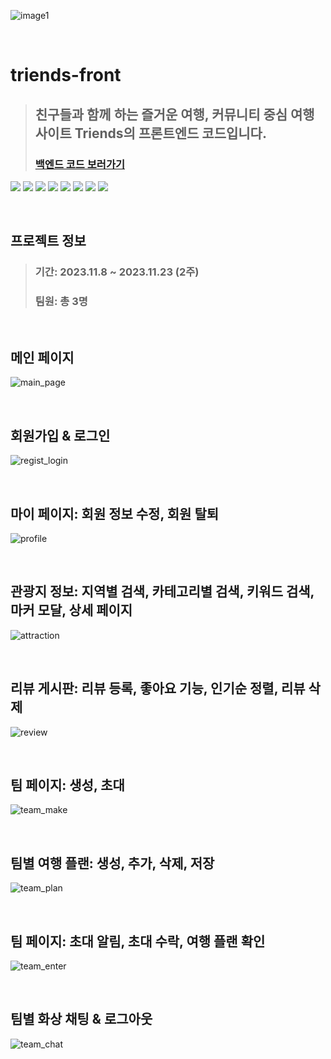 ![image1](https://github.com/EnjoyTrip-team4/triends-front/assets/82896260/051bb098-acb2-45d8-9179-7e46cc6e802d)

</br>

# triends-front

> ## 친구들과 함께 하는 즐거운 여행, 커뮤니티 중심 여행 사이트 Triends의 프론트엔드 코드입니다.
> ### [백엔드 코드 보러가기](https://github.com/EnjoyTrip-team4/triends-back)

<img src="https://img.shields.io/badge/vue.js-4FC08D?style=for-the-badge&logo=vue.js&logoColor=white"> <img src="https://img.shields.io/badge/javascript-F7DF1E?style=for-the-badge&logo=javascript&logoColor=white"> 
<img src="https://img.shields.io/badge/css3-1572B6?style=for-the-badge&logo=css3&logoColor=white"> 
<img src="https://img.shields.io/badge/bootstrap-7952B3?style=for-the-badge&logo=bootstrap&logoColor=white"> 
<img src="https://img.shields.io/badge/jitsi-97979A?style=for-the-badge&logo=jitsi&logoColor=white"> 
<img src="https://img.shields.io/badge/figma-F24E1E?style=for-the-badge&logo=figma&logoColor=white"> 
<img src="https://img.shields.io/badge/vscode-007ACC?style=for-the-badge&logo=visual studio code&logoColor=white"> 
<img src="https://img.shields.io/badge/github-181717?style=for-the-badge&logo=github&logoColor=white"> 

</br>

## 프로젝트 정보
> ### 기간: 2023.11.8 ~ 2023.11.23 (2주)
> ### 팀원: 총 3명

</br>

## 메인 페이지
![main_page](https://github.com/EnjoyTrip-team4/triends-front/assets/82896260/c958fb35-f033-49f7-aa5d-819642026d76)

</br>

## 회원가입 & 로그인
![regist_login](https://github.com/EnjoyTrip-team4/triends-front/assets/82896260/3d5c4d1a-764a-495a-8e11-76d58a3bc212)

</br>

## 마이 페이지: 회원 정보 수정, 회원 탈퇴
![profile](https://github.com/EnjoyTrip-team4/triends-front/assets/82896260/fc7d1d80-2ddd-418f-9d20-1ae84e924c3a)

</br>

## 관광지 정보: 지역별 검색, 카테고리별 검색, 키워드 검색, 마커 모달, 상세 페이지 
![attraction](https://github.com/EnjoyTrip-team4/triends-front/assets/82896260/34be5bbc-dfa3-452f-9d01-35ef0b8a017f)

</br>

## 리뷰 게시판: 리뷰 등록, 좋아요 기능, 인기순 정렬, 리뷰 삭제
![review](https://github.com/EnjoyTrip-team4/triends-front/assets/82896260/6c2f5b16-0c4a-441f-9935-0f6caf6350e9)

</br>

## 팀 페이지: 생성, 초대
![team_make](https://github.com/EnjoyTrip-team4/triends-front/assets/82896260/0d7c6093-4ea8-4e67-8141-354f3a3a6b74)

</br>

## 팀별 여행 플랜: 생성, 추가, 삭제, 저장
![team_plan](https://github.com/EnjoyTrip-team4/triends-front/assets/82896260/98d72c0f-6901-47b4-946d-9d3f66e79ed2)

</br>

## 팀 페이지: 초대 알림, 초대 수락, 여행 플랜 확인
![team_enter](https://github.com/EnjoyTrip-team4/triends-front/assets/82896260/db9cc396-e87f-4168-ac7a-abdd1887c57a)

</br>

## 팀별 화상 채팅 & 로그아웃
![team_chat](https://github.com/EnjoyTrip-team4/triends-front/assets/82896260/8a99f183-aa6d-4954-a72e-f58804833b8e)

</br>

